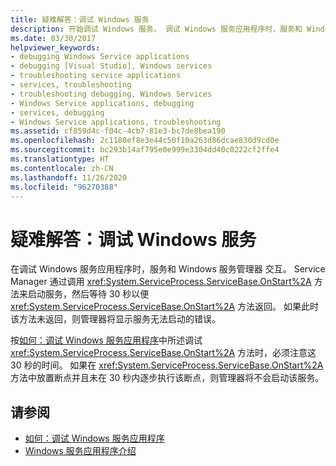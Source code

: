 ```yaml
---
title: 疑难解答：调试 Windows 服务
description: 开始调试 Windows 服务。 调试 Windows 服务应用程序时，服务和 Windows 服务管理器会交互。
ms.date: 03/30/2017
helpviewer_keywords:
- debugging Windows Service applications
- debugging [Visual Studio], Windows services
- troubleshooting service applications
- services, troubleshooting
- troubleshooting debugging, Windows Services
- Windows Service applications, debugging
- services, debugging
- Windows Service applications, troubleshooting
ms.assetid: cf859d4c-f04c-4cb7-81e3-bc7de8bea190
ms.openlocfilehash: 2c1180ef8e3e44c50f10a263d86dcae830d9cd0e
ms.sourcegitcommit: bc293b14af795e0e999e3304dd40c0222cf2ffe4
ms.translationtype: HT
ms.contentlocale: zh-CN
ms.lasthandoff: 11/26/2020
ms.locfileid: "96270388"
---
```

# <a name="troubleshooting-debugging-windows-services"></a>疑难解答：调试 Windows 服务

在调试 Windows 服务应用程序时，服务和 Windows 服务管理器  交互。 Service Manager 通过调用 <xref:System.ServiceProcess.ServiceBase.OnStart%2A> 方法来启动服务，然后等待 30 秒以便 <xref:System.ServiceProcess.ServiceBase.OnStart%2A> 方法返回。 如果此时该方法未返回，则管理器将显示服务无法启动的错误。  
  
 按[如何：调试 Windows 服务应用程序](how-to-debug-windows-service-applications.md)中所述调试 <xref:System.ServiceProcess.ServiceBase.OnStart%2A> 方法时，必须注意这 30 秒的时间。 如果在 <xref:System.ServiceProcess.ServiceBase.OnStart%2A> 方法中放置断点并且未在 30 秒内逐步执行该断点，则管理器将不会启动该服务。  
  
## <a name="see-also"></a>请参阅

- [如何：调试 Windows 服务应用程序](how-to-debug-windows-service-applications.md)
- [Windows 服务应用程序介绍](introduction-to-windows-service-applications.md)
